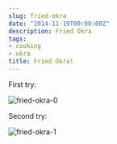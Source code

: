 ```yaml
---
slug: fried-okra
date: "2014-11-19T00:00:00Z"
description: Fried Okra
tags:
- cooking
- okra
title: Fried Okra!
---
```

First try:

![fried-okra-0](/assets/images/fried-okra-0.jpg)

Second try:

![fried-okra-1](/assets/images/fried-okra-1.jpg)
